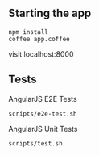 ## Starting the app

    npm install
    coffee app.coffee


visit localhost:8000

## Tests

AngularJS E2E Tests

    scripts/e2e-test.sh

AngularJS Unit Tests

    scripts/test.sh
